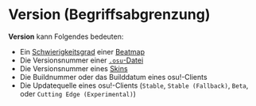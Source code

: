 # Version (Begriffsabgrenzung)

**Version** kann Folgendes bedeuten:

- Ein [Schwierigkeitsgrad](/wiki/Beatmap/Difficulty) einer [Beatmap](/wiki/Beatmap)
- Die Versionsnummer einer [`.osu`-Datei](/wiki/Client/File_formats/Osu_(file_format))
- Die Versionsnummer eines [Skins](/wiki/Skinning)
- Die Buildnummer oder das Builddatum eines osu!-Clients
- Die Updatequelle eines osu!-Clients (`Stable`, `Stable (Fallback)`, `Beta`, oder `Cutting Edge (Experimental)`)

